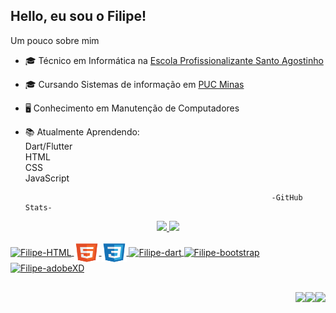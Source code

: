 ## Hello, eu sou o Filipe!
Um pouco sobre mim

- 🎓 Técnico em Informática na <a href="https://epsa.com.br" target="_blank"> Escola Profissionalizante Santo Agostinho </a>

- 🎓 Cursando Sistemas de informação em <a href="https://www.pucminas.br/" target="_blank"> PUC Minas </a>

- 🖥 Conhecimento em Manutenção de Computadores

- 📚 Atualmente Aprendendo: <br>
Dart/Flutter <br>
HTML <br>
CSS <br>
JavaScript <br>

                                                             -GitHub Stats-
<div align="center">
  <a href="https://github.com/Filipeacacio1">
  <img height="155em" src="https://github-readme-stats.vercel.app/api?username=Filipeacacio1&show_icons=true&theme=highcontrast&include_all_commits=true&count_private=true"/>
  <img height="155em" src="https://github-readme-stats.vercel.app/api/top-langs/?username=Filipeacacio1&layout=compact&langs_count=7&theme=highcontrast"/>
</div>
<div style="display: inline_block"><br>
  <img align="center" alt="Filipe-HTML" height="30" width="300" src="https://upload.wikimedia.org/wikipedia/commons/8/89/HD_transparent_picture.png">
  <img align="center" alt="Filipe-HTML" height="30" width="40" src="https://raw.githubusercontent.com/devicons/devicon/master/icons/html5/html5-original.svg">
  <img align="center" alt="Filipe-CSS" height="30" width="40" src="https://raw.githubusercontent.com/devicons/devicon/master/icons/css3/css3-original.svg">
  <img align="center" alt="Filipe-dart" height="30" width="30" src="https://user-images.githubusercontent.com/26507463/53453892-49908900-3a04-11e9-9dce-77ed3d694326.png">
  <img align="center" alt="Filipe-bootstrap" height="40" width="60" src="https://i.stack.imgur.com/dMXbE.png">
  <img align="center" alt="Filipe-adobeXD" height="34" width="35" src="https://upload.wikimedia.org/wikipedia/commons/c/c2/Adobe_XD_CC_icon.svg">
  
</div>
  
  ##
  
<div> 
  <a href="https://instagram.com/filipeacacio1" target="_blank"><img align="right" src="https://img.shields.io/badge/-Instagram-%23E4405F?style=for-the-badge&logo=instagram&logoColor=white" target="_blank"></a>
  <a href = "filipeneopixforever05@gmail.com"><img align="right" src="https://img.shields.io/badge/-Gmail-%23333?style=for-the-badge&logo=gmail&logoColor=white" target="_blank"></a>
  <a href="https://www.linkedin.com" target="_blank"><img align="right" src="https://img.shields.io/badge/-LinkedIn-%230077B5?style=for-the-badge&logo=linkedin&logoColor=white" target="_blank"></a> 
 
</div>
